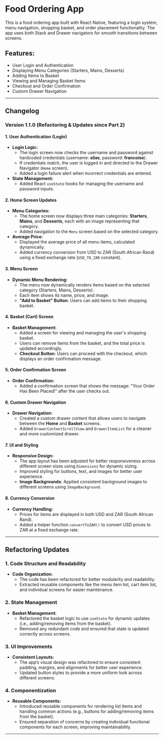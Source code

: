 # Food Ordering App

This is a food ordering app built with React Native, featuring a login system, menu navigation, shopping basket, and order placement functionality. The app uses both Stack and Drawer navigators for smooth transitions between screens.

## Features:
- User Login and Authentication
- Displaying Menu Categories (Starters, Mains, Desserts)
- Adding Items to Basket
- Viewing and Managing Basket Items
- Checkout and Order Confirmation
- Custom Drawer Navigation

---

## Changelog

### **Version 1.1.0** (Refactoring & Updates since Part 2)

#### **1. User Authentication (Login)**
- **Login Logic:**
  - The login screen now checks the username and password against hardcoded credentials (username: **silas**, password: **francoise**).
  - If credentials match, the user is logged in and directed to the Drawer Navigator (`Home` screen).
  - Added a login failure alert when incorrect credentials are entered.
- **State Management:**
  - Added React `useState` hooks for managing the username and password inputs.
  
#### **2. Home Screen Updates**
- **Menu Categories:**
  - The home screen now displays three main categories: **Starters**, **Mains**, and **Desserts**, each with an image representing that category.
  - Added navigation to the `Menu` screen based on the selected category.
- **Average Price:**
  - Displayed the average price of all menu items, calculated dynamically.
  - Added currency conversion from USD to ZAR (South African Rand) using a fixed exchange rate (`USD_TO_ZAR` constant).
  
#### **3. Menu Screen**
- **Dynamic Menu Rendering:**
  - The menu now dynamically renders items based on the selected category (Starters, Mains, Desserts).
  - Each item shows its name, price, and image.
  - **"Add to Basket" Button**: Users can add items to their shopping basket.
  
#### **4. Basket (Cart) Screen**
- **Basket Management:**
  - Added a screen for viewing and managing the user's shopping basket.
  - Users can remove items from the basket, and the total price is updated accordingly.
  - **Checkout Button**: Users can proceed with the checkout, which displays an order confirmation message.
  
#### **5. Order Confirmation Screen**
- **Order Confirmation:**
  - Added a confirmation screen that shows the message: "Your Order Has Been Placed!" after the user checks out.

#### **6. Custom Drawer Navigation**
- **Drawer Navigation:**
  - Created a custom drawer content that allows users to navigate between the **Home** and **Basket** screens.
  - Added `DrawerContentScrollView` and `DrawerItemList` for a cleaner and more customized drawer.

#### **7. UI and Styling**
- **Responsive Design:**
  - The app layout has been adjusted for better responsiveness across different screen sizes using `Dimensions` for dynamic sizing.
  - Improved styling for buttons, text, and images for better user experience.
  - **Image Backgrounds**: Applied consistent background images to different screens using `ImageBackground`.
  
#### **8. Currency Conversion**
- **Currency Handling:**
  - Prices for items are displayed in both USD and ZAR (South African Rand).
  - Added a helper function `convertToZAR()` to convert USD prices to ZAR at a fixed exchange rate.

---

## Refactoring Updates

### **1. Code Structure and Readability**
- **Code Organization:**
  - The code has been refactored for better modularity and readability.
  - Extracted reusable components like the menu item list, cart item list, and individual screens for easier maintenance.
  
### **2. State Management**
- **Basket Management:**
  - Refactored the basket logic to use `useState` for dynamic updates (i.e., adding/removing items from the basket).
  - Removed any redundant code and ensured that state is updated correctly across screens.

### **3. UI Improvements**
- **Consistent Layouts:**
  - The app’s visual design was refactored to ensure consistent padding, margins, and alignments for better user experience.
  - Updated button styles to provide a more uniform look across different screens.

### **4. Componentization**
- **Reusable Components:**
  - Introduced reusable components for rendering list items and handling common actions (e.g., buttons for adding/removing items from the basket).
  - Ensured separation of concerns by creating individual functional components for each screen, improving maintainability.

---

